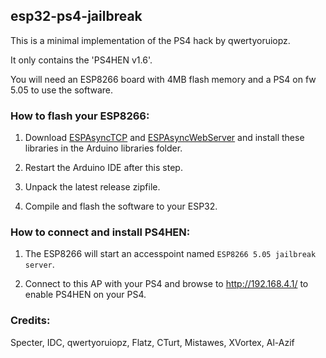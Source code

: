 
## esp32-ps4-jailbreak

This is a minimal implementation of the PS4 hack by qwertyoruiopz.

It only contains the 'PS4HEN v1.6'.

You will need an ESP8266 board with 4MB flash memory and a PS4 on fw 5.05 to use the software.

### How to flash your ESP8266:
1. Download [ESPAsyncTCP](https://github.com/me-no-dev/ESPAsyncTCP) and [ESPAsyncWebServer](https://github.com/me-no-dev/ESPAsyncWebServer) and install these libraries in the Arduino libraries folder. 
2. Restart the Arduino IDE after this step.

3. Unpack the latest release zipfile.

4. Compile and flash the software to your ESP32.

### How to connect and install PS4HEN:
1. The ESP8266 will start an accesspoint named `ESP8266 5.05 jailbreak server`.

2. Connect to this AP with your PS4 and browse to http://192.168.4.1/ to enable PS4HEN on your PS4.

### Credits:
Specter, IDC, qwertyoruiopz, Flatz, CTurt, Mistawes, XVortex, Al-Azif
